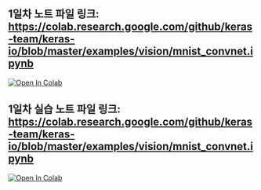 ## 1일차 노트 파일 링크: https://colab.research.google.com/github/keras-team/keras-io/blob/master/examples/vision/mnist_convnet.ipynb

[![Open In Colab](https://colab.research.google.com/assets/colab-badge.svg)](https://colab.research.google.com/github/tensorflow/docs/blob/master/site/en/tutorials/keras/classification.ipynb)


## 1일차 실습 노트 파일 링크: https://colab.research.google.com/github/keras-team/keras-io/blob/master/examples/vision/mnist_convnet.ipynb

[![Open In Colab](https://colab.research.google.com/assets/colab-badge.svg)](https://colab.research.google.com/github/tensorflow/docs/blob/master/site/en/tutorials/keras/classification.ipynb)

